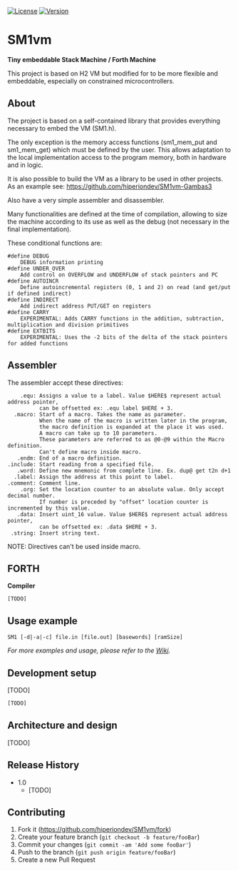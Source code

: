  [![License](https://img.shields.io/badge/licence-GPLv3-blue.svg?style=flat)](https://github.com/hiperiondev/SM1vm/blob/master/LICENSE) [![Version](https://img.shields.io/badge/version-v1.0-blue.svg)](https://github.com/hiperiondev/SM1vm/)
# SM1vm
 **Tiny embeddable Stack Machine / Forth Machine**

This project is based on H2 VM but modified for to be more flexible and embeddable, especially on constrained microcontrollers.

## About
The project is based on a self-contained library that provides everything necessary to embed the VM (SM1.h).  

The only exception is the memory access functions (sm1_mem_put and sm1_mem_get) which must be defined by the user. This allows adaptation to the local implementation access to the program memory, both in hardware and in logic.

It is also possible to build the VM as a library to be used in other projects. As an example see: <https://github.com/hiperiondev/SM1vm-Gambas3>

Also have a very simple assembler and disassembler.

Many functionalities are defined at the time of compilation, allowing to size the machine according to its use as well as the debug (not necessary in the final implementation).
  
These conditional functions are:  
```
#define DEBUG  
    DEBUG information printing  
#define UNDER_OVER  
    Add control on OVERFLOW and UNDERFLOW of stack pointers and PC  
#define AUTOINCR
    Define autoincremental registers (0, 1 and 2) on read (and get/put if defined indirect)
#define INDIRECT
    Add indirect address PUT/GET on registers
#define CARRY  
    EXPERIMENTAL: Adds CARRY functions in the addition, subtraction, multiplication and division primitives  
#define EXTBITS  
    EXPERIMENTAL: Uses the -2 bits of the delta of the stack pointers for added functions
```

## Assembler
 The assembler accept these directives:
```
    .equ: Assigns a value to a label. Value $HERE$ represent actual address pointer, 
          can be offsetted ex: .equ label $HERE + 3.
  .macro: Start of a macro. Takes the name as parameter.
          When the name of the macro is written later in the program, 
          the macro definition is expanded at the place it was used. 
          A macro can take up to 10 parameters. 
          These parameters are referred to as @0-@9 within the Macro definition.
          Can't define macro inside macro.
   .endm: End of a macro definition.
.include: Start reading from a specified file.
   .word: Define new mnemonic from complete line. Ex. dup@ get t2n d+1
  .label: Assign the address at this point to label.
.comment: Comment line.
    .org: Set the location counter to an absolute value. Only accept decimal number. 
          If number is preceded by "offset" location counter is incremented by this value. 
   .data: Insert uint_16 value. Value $HERE$ represent actual address pointer, 
          can be offsetted ex: .data $HERE + 3. 
 .string: Insert string text.
```
NOTE: Directives can't be used inside macro.

## FORTH
 **Compiler**
```
[TODO]
```

## Usage example
```
SM1 [-d|-a|-c] file.in [file.out] [basewords] [ramSize]
```

_For more examples and usage, please refer to the [Wiki][wiki]._

## Development setup

[TODO]
```sh
[TODO]
```
## Architecture and design
[TODO]
## Release History

* 1.0
    * [TODO]

## Contributing

1. Fork it (<https://github.com/hiperiondev/SM1vm/fork>)
2. Create your feature branch (`git checkout -b feature/fooBar`)
3. Commit your changes (`git commit -am 'Add some fooBar'`)
4. Push to the branch (`git push origin feature/fooBar`)
5. Create a new Pull Request

<!-- Markdown link & img dfn's -->
[wiki]:https://github.com/hiperiondev/SM1vm/wiki/%5B1%5D-SM1vm:-Tiny-embeddable-Stack-Machine---Forth-Machine
